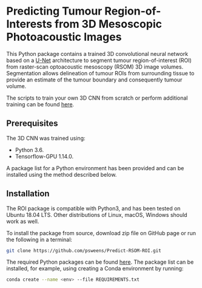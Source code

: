 # Predicting Tumour Region-of-Interests from 3D Mesoscopic Photoacoustic Images

This Python package contains a trained 3D convolutional neural network based on a [U-Net](https://arxiv.org/abs/1505.04597) architecture to segment tumour region-of-interest (ROI) from raster-scan optoacoustic mesoscopy (RSOM) 3D image volumes. Segmentation allows delineation of tumour ROIs from surrounding tissue to provide an estimate of the tumour boundary and consequently tumour volume.

The scripts to train your own 3D CNN from scratch or perform additional training can be found [here](https://github.com/psweens/Train-RSOM-ROI).

## Prerequisites
The 3D CNN was trained using:
* Python 3.6.
* Tensorflow-GPU 1.14.0.

A package list for a Python environment has been provided and can be installed using the method described below.

## Installation
The ROI package is compatible with Python3, and has been tested on Ubuntu 18.04 LTS. 
Other distributions of Linux, macOS, Windows should work as well.

To install the package from source, download zip file on GitHub page or run the following in a terminal:
```bash
git clone https://github.com/psweens/Predict-RSOM-ROI.git
```

The required Python packages can be found [here](https://github.com/psweens/Predict-RSOM-ROI/blob/main/REQUIREMENTS.txt). The package list can be installed, for example, using creating a Conda environment by running:
```bash
conda create --name <env> --file REQUIREMENTS.txt
```
